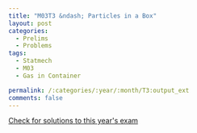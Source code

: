 ```yaml
---
title: "M03T3 &ndash; Particles in a Box"
layout: post
categories:
  - Prelims
  - Problems
tags:
  - Statmech
  - M03
  - Gas in Container

permalink: /:categories/:year/:month/T3:output_ext
comments: false
---
```

<object data="2003M3T.pdf" type="application/pdf" width="100%" height="500"></object>
<div class="message"><a href='https://princetonprelim.com/prelim/11/'>Check for solutions to this year's exam</a></div>